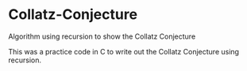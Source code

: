 # Collatz-Conjecture
Algorithm using recursion to show the Collatz Conjecture 

This was a practice code in C to write out the Collatz Conjecture using recursion.
